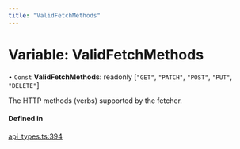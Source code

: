```yaml
---
title: "ValidFetchMethods"
---
```

# Variable: ValidFetchMethods

• `Const` **ValidFetchMethods**: readonly [``"GET"``, ``"PATCH"``, ``"POST"``, ``"PUT"``, ``"DELETE"``]

The HTTP methods (verbs) supported by the fetcher.

#### Defined in

[api_types.ts:394](https://github.com/coda/packs-sdk/blob/main/api_types.ts#L394)

